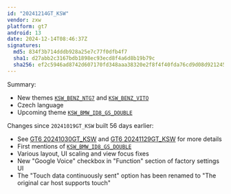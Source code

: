 ```yaml
---
id: "20241214GT_KSW"
vendor: zxw
platform: gt7
android: 13
date: 2024-12-14T08:46:37Z
signatures:
  md5: 834f3b714dddb928a25e7c77f0dfb4f7
  sha1: d27abb2c3167bdb1898ec93ecd8f4a6d8b19b79c
  sha256: ef2c5946ad8742d607170fd348aaa38320e2f8f4f40fda76cd9d08d9212451f9
---
```

Summary:
- New themes [`KSW_BENZ_NTG7`](/headunits/themes/zxw/51-ksw_benz_ntg7) and [`KSW_BENZ_VITO`](/headunits/themes/zxw/52-ksw_benz_vito)
- Czech language
- Upcoming theme [`KSW_BMW_ID8_GS_DOUBLE`](/headunits/themes/zxw/53-ksw_bmw_id8_gs_double)

Changes since `20241019GT_KSW` built 56 days earlier:
- See [GT6 20241030GT_KSW](/headunits/updates/zxw/gt6/20241030gt_ksw) and [GT6 20241129GT_KSW](/headunits/updates/zxw/gt6/20241129gt_ksw) for more details
- First mentions of [`KSW_BMW_ID8_GS_DOUBLE`](/headunits/themes/zxw/53-ksw_bmw_id8_gs_double)
- Various layout, UI scaling and view focus fixes
- New "Google Voice" checkbox in "Function" section of factory settings UI
- The "Touch data continuously sent" option has been renamed to "The original car host supports touch"
